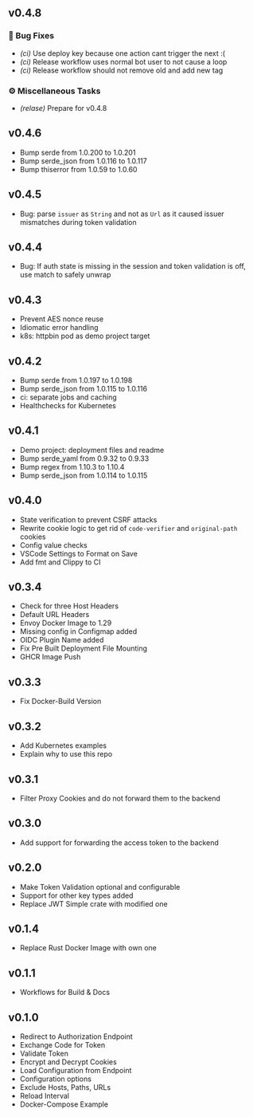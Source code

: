 ## v0.4.8

### 🐛 Bug Fixes

- *(ci)* Use deploy key because one action cant trigger the next :(
- *(ci)* Release workflow uses normal bot user to not cause a loop
- *(ci)* Release workflow should not remove old and add new tag

### ⚙️ Miscellaneous Tasks

- *(relase)* Prepare for v0.4.8

## v0.4.6

* Bump serde from 1.0.200 to 1.0.201
* Bump serde_json from 1.0.116 to 1.0.117
* Bump thiserror from 1.0.59 to 1.0.60

## v0.4.5

* Bug: parse `issuer` as `String` and not as `Url` as it caused issuer mismatches during token validation

## v0.4.4

* Bug: If auth state is missing in the session and token validation is off, use match to safely unwrap

## v0.4.3

* Prevent AES nonce reuse
* Idiomatic error handling
* k8s: httpbin pod as demo project target

## v0.4.2

* Bump serde from 1.0.197 to 1.0.198
* Bump serde_json from 1.0.115 to 1.0.116
* ci: separate jobs and caching
* Healthchecks for Kubernetes

## v0.4.1

* Demo project: deployment files and readme
* Bump serde_yaml from 0.9.32 to 0.9.33
* Bump regex from 1.10.3 to 1.10.4
* Bump serde_json from 1.0.114 to 1.0.115

## v0.4.0

* State verification to prevent CSRF attacks
* Rewrite cookie logic to get rid of `code-verifier` and `original-path` cookies
* Config value checks
* VSCode Settings to Format on Save
* Add fmt and Clippy to CI

## v0.3.4

* Check for three Host Headers
* Default URL Headers
* Envoy Docker Image to 1.29
* Missing config in Configmap added
* OIDC Plugin Name added
* Fix Pre Built Deployment File Mounting
* GHCR Image Push

## v0.3.3

* Fix Docker-Build Version

## v0.3.2

* Add Kubernetes examples
* Explain why to use this repo

## v0.3.1

* Filter Proxy Cookies and do not forward them to the backend

## v0.3.0

* Add support for forwarding the access token to the backend

## v0.2.0

* Make Token Validation optional and configurable
* Support for other key types added
* Replace JWT Simple crate with modified one

## v0.1.4

* Replace Rust Docker Image with own one

## v0.1.1

* Workflows for Build & Docs

## v0.1.0

* Redirect to Authorization Endpoint
* Exchange Code for Token
* Validate Token
* Encrypt and Decrypt Cookies
* Load Configuration from Endpoint
* Configuration options
* Exclude Hosts, Paths, URLs
* Reload Interval
* Docker-Compose Example

